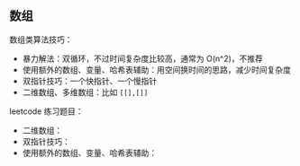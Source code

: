 ## 数组

数组类算法技巧：
- 暴力解法：双循环，不过时间复杂度比较高，通常为 O(n^2)，不推荐
- 使用额外的数组、变量、哈希表辅助：用空间换时间的思路，减少时间复杂度
- 双指针技巧：一个快指针、一个慢指针
- 二维数组、多维数组：比如 `[[],[]]` 


leetcode 练习题目：
- 二维数组：
- 双指针技巧：
- 使用额外的数组、变量、哈希表辅助：

